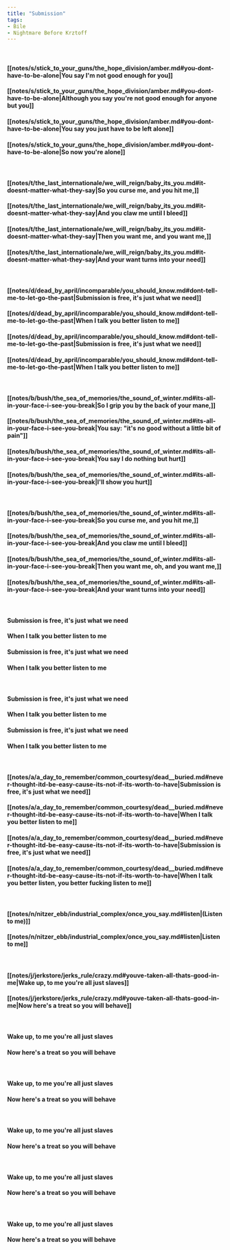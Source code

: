 ```yaml
---
title: "Submission"
tags:
- Bile
- Nightmare Before Krztoff
---
```

&nbsp;
#### [[notes/s/stick_to_your_guns/the_hope_division/amber.md#you-dont-have-to-be-alone|You say I'm not good enough for you]]
#### [[notes/s/stick_to_your_guns/the_hope_division/amber.md#you-dont-have-to-be-alone|Although you say you're not good enough for anyone but you]]
#### [[notes/s/stick_to_your_guns/the_hope_division/amber.md#you-dont-have-to-be-alone|You say you just have to be left alone]]
#### [[notes/s/stick_to_your_guns/the_hope_division/amber.md#you-dont-have-to-be-alone|So now you're alone]]
&nbsp;
#### [[notes/t/the_last_internationale/we_will_reign/baby_its_you.md#it-doesnt-matter-what-they-say|So you curse me, and you hit me,]]
#### [[notes/t/the_last_internationale/we_will_reign/baby_its_you.md#it-doesnt-matter-what-they-say|And you claw me until I bleed]]
#### [[notes/t/the_last_internationale/we_will_reign/baby_its_you.md#it-doesnt-matter-what-they-say|Then you want me, and you want me,]]
#### [[notes/t/the_last_internationale/we_will_reign/baby_its_you.md#it-doesnt-matter-what-they-say|And your want turns into your need]]
&nbsp;
#### [[notes/d/dead_by_april/incomparable/you_should_know.md#dont-tell-me-to-let-go-the-past|Submission is free, it's just what we need]]
#### [[notes/d/dead_by_april/incomparable/you_should_know.md#dont-tell-me-to-let-go-the-past|When I talk you better listen to me]]
#### [[notes/d/dead_by_april/incomparable/you_should_know.md#dont-tell-me-to-let-go-the-past|Submission is free, it's just what we need]]
#### [[notes/d/dead_by_april/incomparable/you_should_know.md#dont-tell-me-to-let-go-the-past|When I talk you better listen to me]]
&nbsp;
#### [[notes/b/bush/the_sea_of_memories/the_sound_of_winter.md#its-all-in-your-face-i-see-you-break|So I grip you by the back of your mane,]]
#### [[notes/b/bush/the_sea_of_memories/the_sound_of_winter.md#its-all-in-your-face-i-see-you-break|You say: "it's no good without a little bit of pain"]]
#### [[notes/b/bush/the_sea_of_memories/the_sound_of_winter.md#its-all-in-your-face-i-see-you-break|You say I do nothing but hurt]]
#### [[notes/b/bush/the_sea_of_memories/the_sound_of_winter.md#its-all-in-your-face-i-see-you-break|I'll show you hurt]]
&nbsp;
#### [[notes/b/bush/the_sea_of_memories/the_sound_of_winter.md#its-all-in-your-face-i-see-you-break|So you curse me, and you hit me,]]
#### [[notes/b/bush/the_sea_of_memories/the_sound_of_winter.md#its-all-in-your-face-i-see-you-break|And you claw me until I bleed]]
#### [[notes/b/bush/the_sea_of_memories/the_sound_of_winter.md#its-all-in-your-face-i-see-you-break|Then you want me, oh, and you want me,]]
#### [[notes/b/bush/the_sea_of_memories/the_sound_of_winter.md#its-all-in-your-face-i-see-you-break|And your want turns into your need]]
&nbsp;
#### Submission is free, it's just what we need
#### When I talk you better listen to me
#### Submission is free, it's just what we need
#### When I talk you better listen to me
&nbsp;
#### Submission is free, it's just what we need
#### When I talk you better listen to me
#### Submission is free, it's just what we need
#### When I talk you better listen to me
&nbsp;
#### [[notes/a/a_day_to_remember/common_courtesy/dead__buried.md#never-thought-itd-be-easy-cause-its-not-if-its-worth-to-have|Submission is free, it's just what we need]]
#### [[notes/a/a_day_to_remember/common_courtesy/dead__buried.md#never-thought-itd-be-easy-cause-its-not-if-its-worth-to-have|When I talk you better listen to me]]
#### [[notes/a/a_day_to_remember/common_courtesy/dead__buried.md#never-thought-itd-be-easy-cause-its-not-if-its-worth-to-have|Submission is free, it's just what we need]]
#### [[notes/a/a_day_to_remember/common_courtesy/dead__buried.md#never-thought-itd-be-easy-cause-its-not-if-its-worth-to-have|When I talk you better listen, you better fucking listen to me]]
&nbsp;
#### [[notes/n/nitzer_ebb/industrial_complex/once_you_say.md#listen|(Listen to me)]]
#### [[notes/n/nitzer_ebb/industrial_complex/once_you_say.md#listen|Listen to me]]
&nbsp;
#### [[notes/j/jerkstore/jerks_rule/crazy.md#youve-taken-all-thats-good-in-me|Wake up, to me you're all just slaves]]
#### [[notes/j/jerkstore/jerks_rule/crazy.md#youve-taken-all-thats-good-in-me|Now here's a treat so you will behave]]
&nbsp;
#### Wake up, to me you're all just slaves
#### Now here's a treat so you will behave
&nbsp;
#### Wake up, to me you're all just slaves
#### Now here's a treat so you will behave
&nbsp;
#### Wake up, to me you're all just slaves
#### Now here's a treat so you will behave
&nbsp;
#### Wake up, to me you're all just slaves
#### Now here's a treat so you will behave
&nbsp;
#### Wake up, to me you're all just slaves
#### Now here's a treat so you will behave
